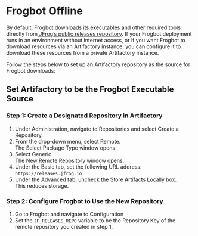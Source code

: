 # Frogbot Offline

By default, Frogbot downloads its executables and other required tools directly from[ JFrog’s public releases repository](https://releases.jfrog.io). If your Frogbot deployment runs in an environment without internet access, or if you want Frogbot to download resources via an Artifactory instance, you can configure it to download these resources from a private Artifactory instance.

Follow the steps below to set up an Artifactory repository as the source for Frogbot downloads:

## Set Artifactory to be the Frogbot Executable Source

### Step 1: Create a Designated Repository in Artifactory

1. Under Administration, navigate to Repositories and select Create a Repository.&#x20;
2. From the drop-down menu, select Remote. \
   The Select Package Type window opens.
3. Select Generic.\
   The New Remote Repository window opens.
4. Under the Basic tab, set the following URL address: \
   `https://releases.jfrog.io`
5. Under the Advanced tab, uncheck the Store Artifacts Locally box. \
   This reduces storage.

### Step 2: Configure Frogbot to Use the New Repository

1. Go to Frogbot and navigate to Configuration
2. Set the `JF_RELEASES_REPO` variable to be the Repository Key of the remote repository you created in step 1.
